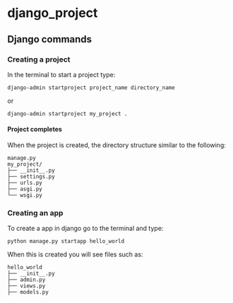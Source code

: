 # django_project

## Django commands

### Creating a project

In the terminal to start a project type:

`django-admin startproject project_name directory_name`

or

`django-admin startproject my_project .`


#### Project completes

When the project is created, the directory structure similar to the following:

```
manage.py
my_project/
├── __init__.py
├── settings.py
├── urls.py
├── asgi.py
└── wsgi.py
```


### Creating an app

To create a app in django go to the terminal and type:

`python manage.py startapp hello_world`

When this is created you will see files such as:

```
hello_world
├── __init__.py
├── admin.py
├── views.py
├── models.py

```

